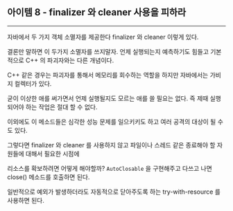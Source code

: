 ## 아이템 8 - finalizer 와 cleaner 사용을 피하라

***

자바에서 두 가지 객체 소멸자를 제공한다 finalizer 와 cleaner 이렇게 있다.

결론만 말하면 이 두가지 소멸자를 쓰지말자. 언제 실행되는지 예측하기도 힘들고 기본적으로 C++ 의 파괴자와는 다른 개념이다.

C++ 같은 경우는 파괴자를 통해서 메모리를 회수하는 역할을 하지만 자바에서는 가비지 컬렉터가 있다. 

굳이 이상한 애를 써가면서 언제 실행될지도 모르는 애를 쓸 필요는 없다. 즉 제때 실행되어야 하는 작업은 절대 할 수 없다.

이외에도 이 메소드들은 심각한 성능 문제를 일으키키도 하고 여러 공격의 대상이 될 수도 있다. 

그렇다면 finalizer 와 cleaner 를 사용하지 않고 파일이나 스레드 같은 종료해야 할 자원들에 대해서 필요한 시점에

리소스를 확보하려면 어떻게 해야할까? `AutoClosable` 을 구현해주고 다쓰고 나면 close() 메소드를 호출하면 된다. 

일반적으로 예외가 발생하더라도 자동적으로 닫아주도록 하는 try-with-resource 를 사용하면 된다.   